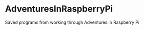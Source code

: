 AdventuresInRaspberryPi
=======================

Saved programs from working through Adventures in Raspberry Pi
